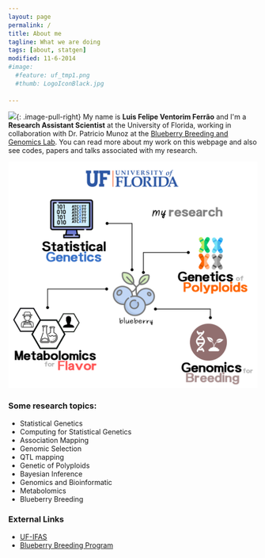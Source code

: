 ```yaml
---
layout: page
permalink: /
title: About me
tagline: What we are doing
tags: [about, statgen]
modified: 11-6-2014
#image:
  #feature: uf_tmp1.png
  #thumb: LogoIconBlack.jpg

---
```


<img src="{{ site.url }}/images/felipe.jpg" width="120">{: .image-pull-right}  My name is **Luis Felipe Ventorim Ferrão** and I'm a **Research Assistant Scientist** at the University of Florida, working in collaboration with Dr. Patricio Munoz at the [Blueberry Breeding and Genomics Lab](https://www.blueberrybreeding.com/). 
You can read more about my work on this webpage and also see codes, papers and talks associated with my research.


<p align="center">
  <img src="./logo2.png" />
</p>



### Some research topics:

- Statistical Genetics
- Computing for Statistical Genetics
- Association Mapping
- Genomic Selection
- QTL mapping
- Genetic of Polyploids
- Bayesian Inference
- Genomics and Bioinformatic
- Metabolomics
- Blueberry Breeding

### External Links
- [UF-IFAS](https://hos.ifas.ufl.edu/people/on-campus-faculty/)
- [Blueberry Breeding Program](https://www.blueberrybreeding.com/)

